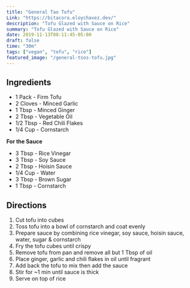 ```yaml
---
title: "General Tao Tofu"
Link: "https://bitacora.eloychavez.dev/"
description: "Tofu Glazed with Sauce on Rice"
summary: "Tofu Glazed with Sauce on Rice"
date: 2019-11-13T08:11:45-05:00
draft: false
time: "30m"
tags: ["vegan", "tofu", "rice"]
featured_image: "/general-tsos-tofu.jpg"
---
```


## Ingredients

- 1 Pack - Firm Tofu
- 2 Cloves - Minced Garlic
- 1 Tbsp - Minced Ginger
- 2 Tbsp - Vegetable Oil
- 1/2 Tbsp - Red Chili Flakes
- 1/4 Cup - Cornstarch

**For the Sauce**

- 3 Tbsp - Rice Vinegar
- 3 Tbsp - Soy Sauce
- 2 Tbsp - Hoisin Sauce
- 1/4 Cup - Water
- 3 Tbsp - Brown Sugar
- 1 Tbsp - Cornstarch

## Directions

1. Cut tofu into cubes
2. Toss tofu into a bowl of cornstarch and coat evenly
3. Prepare sauce by combining rice vinegar, soy sauce, hoisin sauce, water, sugar & cornstarch
4. Fry the tofu cubes until crispy
5. Remove tofu from pan and remove all but 1 Tbsp of oil
6. Place ginger, garlic and chili flakes in oil until fragrant
7. Add back the tofu to mix then add the sauce
8. Stir for ~1 min until sauce is thick
9. Serve on top of rice
